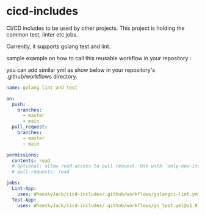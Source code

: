 # cicd-includes
CI/CD includes to be used by other projects. This project is holding the common test, linter etc jobs. 

Currently, it supports golang test and lint.

sample example on how to call this reusable workflow in your repository : 

you can add similar yml as show below in your repository's .github/workflows directory.

```yml
name: golang lint and test

on:
  push:
    branches:
      - master
      - main
  pull_request:
    branches:
      - master
      - main

permissions:
  contents: read
  # Optional: allow read access to pull request. Use with `only-new-issues` option.
  # pull-requests: read

jobs:
  Lint-App:
    uses: WheeskyJack/cicd-includes/.github/workflows/golangci-lint.yml@v1.0.0
  Test-App:
    uses: WheeskyJack/cicd-includes/.github/workflows/go_test.yml@v1.0.0

```
